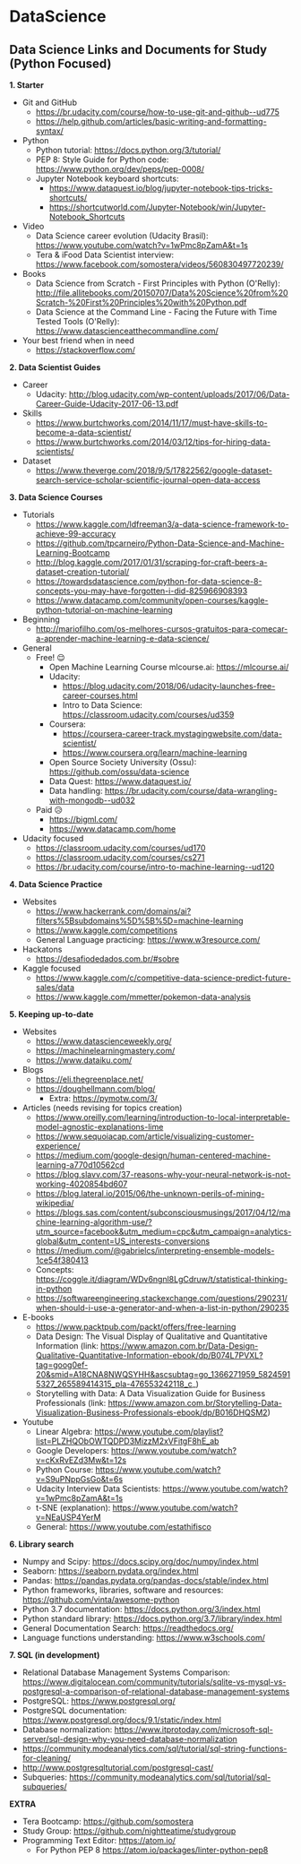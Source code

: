 # DataScience
## Data Science Links and Documents for Study (Python Focused)

**1. Starter**
- Git and GitHub
  - https://br.udacity.com/course/how-to-use-git-and-github--ud775
  - https://help.github.com/articles/basic-writing-and-formatting-syntax/
- Python 
  - Python tutorial: https://docs.python.org/3/tutorial/
  - PEP 8: Style Guide for Python code: https://www.python.org/dev/peps/pep-0008/
  - Jupyter Notebook keyboard shortcuts:
    - https://www.dataquest.io/blog/jupyter-notebook-tips-tricks-shortcuts/
    - https://shortcutworld.com/Jupyter-Notebook/win/Jupyter-Notebook_Shortcuts
- Video
  - Data Science career evolution (Udacity Brasil): https://www.youtube.com/watch?v=1wPmc8pZamA&t=1s
  - Tera & iFood Data Scientist interview: https://www.facebook.com/somostera/videos/560830497720239/
- Books
  - Data Science from Scratch - First Principles with Python (O'Relly): http://file.allitebooks.com/20150707/Data%20Science%20from%20Scratch-%20First%20Principles%20with%20Python.pdf
  - Data Science at the Command Line - Facing the Future with Time Tested Tools (O'Relly): https://www.datascienceatthecommandline.com/
- Your best friend when in need
  - https://stackoverflow.com/

**2. Data Scientist Guides**
  - Career
    - Udacity: http://blog.udacity.com/wp-content/uploads/2017/06/Data-Career-Guide-Udacity-2017-06-13.pdf
  - Skills
    - https://www.burtchworks.com/2014/11/17/must-have-skills-to-become-a-data-scientist/
    - https://www.burtchworks.com/2014/03/12/tips-for-hiring-data-scientists/
  - Dataset
    - https://www.theverge.com/2018/9/5/17822562/google-dataset-search-service-scholar-scientific-journal-open-data-access

**3. Data Science Courses**
  - Tutorials
    - https://www.kaggle.com/ldfreeman3/a-data-science-framework-to-achieve-99-accuracy
    - https://github.com/tpcarneiro/Python-Data-Science-and-Machine-Learning-Bootcamp   
    - http://blog.kaggle.com/2017/01/31/scraping-for-craft-beers-a-dataset-creation-tutorial/
    - https://towardsdatascience.com/python-for-data-science-8-concepts-you-may-have-forgotten-i-did-825966908393
    - https://www.datacamp.com/community/open-courses/kaggle-python-tutorial-on-machine-learning
  - Beginning
    - http://mariofilho.com/os-melhores-cursos-gratuitos-para-comecar-a-aprender-machine-learning-e-data-science/
  - General
    - Free! :relieved:
      - Open Machine Learning Course mlcourse.ai: https://mlcourse.ai/
      - Udacity: 
        - https://blog.udacity.com/2018/06/udacity-launches-free-career-courses.html
        - Intro to Data Science: https://classroom.udacity.com/courses/ud359
      - Coursera: 
        - https://coursera-career-track.mystagingwebsite.com/data-scientist/
        - https://www.coursera.org/learn/machine-learning
      - Open Source Society University (Ossu): https://github.com/ossu/data-science
      - Data Quest: https://www.dataquest.io/
      - Data handling: https://br.udacity.com/course/data-wrangling-with-mongodb--ud032
    - Paid :disappointed_relieved:
      - https://bigml.com/
      - https://www.datacamp.com/home
  - Udacity focused
    - https://classroom.udacity.com/courses/ud170
    - https://classroom.udacity.com/courses/cs271
    - https://br.udacity.com/course/intro-to-machine-learning--ud120

**4. Data Science Practice**
  - Websites
    - https://www.hackerrank.com/domains/ai?filters%5Bsubdomains%5D%5B%5D=machine-learning
    - https://www.kaggle.com/competitions
    - General Language practicing: https://www.w3resource.com/
  - Hackatons
    - https://desafiodedados.com.br/#sobre
  - Kaggle focused
    - https://www.kaggle.com/c/competitive-data-science-predict-future-sales/data
    - https://www.kaggle.com/mmetter/pokemon-data-analysis

**5. Keeping up-to-date**
  - Websites
    - https://www.datascienceweekly.org/
    - https://machinelearningmastery.com/
    - https://www.dataiku.com/
  - Blogs
    - https://eli.thegreenplace.net/
    - https://doughellmann.com/blog/
      - Extra: https://pymotw.com/3/
  - Articles (needs revising for topics creation)
    - https://www.oreilly.com/learning/introduction-to-local-interpretable-model-agnostic-explanations-lime
    - https://www.sequoiacap.com/article/visualizing-customer-experience/
    - https://medium.com/google-design/human-centered-machine-learning-a770d10562cd
    - https://blog.slavv.com/37-reasons-why-your-neural-network-is-not-working-4020854bd607
    - https://blog.lateral.io/2015/06/the-unknown-perils-of-mining-wikipedia/
    - https://blogs.sas.com/content/subconsciousmusings/2017/04/12/machine-learning-algorithm-use/?utm_source=facebook&utm_medium=cpc&utm_campaign=analytics-global&utm_content=US_interests-conversions
    - https://medium.com/@gabrielcs/interpreting-ensemble-models-1ce54f380413
    - Concepts: https://coggle.it/diagram/WDv6ngnl8LgCdruw/t/statistical-thinking-in-python
    - https://softwareengineering.stackexchange.com/questions/290231/when-should-i-use-a-generator-and-when-a-list-in-python/290235
  - E-books
    - https://www.packtpub.com/packt/offers/free-learning
    - Data Design: The Visual Display of Qualitative and Quantitative Information (link: https://www.amazon.com.br/Data-Design-Qualitative-Quantitative-Information-ebook/dp/B074L7PVXL?tag=goog0ef-20&smid=A18CNA8NWQSYHH&ascsubtag=go_1366271959_58245915327_265589414315_pla-476553242118_c_)
    - Storytelling with Data: A Data Visualization Guide for Business Professionals (link: https://www.amazon.com.br/Storytelling-Data-Visualization-Business-Professionals-ebook/dp/B016DHQSM2)
  - Youtube
    - Linear Algebra: https://www.youtube.com/playlist?list=PLZHQObOWTQDPD3MizzM2xVFitgF8hE_ab
    - Google Developers: https://www.youtube.com/watch?v=cKxRvEZd3Mw&t=12s
    - Python Course: https://www.youtube.com/watch?v=S9uPNppGsGo&t=6s
    - Udacity Interview Data Scientists: https://www.youtube.com/watch?v=1wPmc8pZamA&t=1s
    - t-SNE (explanation): https://www.youtube.com/watch?v=NEaUSP4YerM
    - General: https://www.youtube.com/estathifisco
  
**6. Library search**
  - Numpy and Scipy: https://docs.scipy.org/doc/numpy/index.html
  - Seaborn: https://seaborn.pydata.org/index.html
  - Pandas: https://pandas.pydata.org/pandas-docs/stable/index.html
  - Python frameworks, libraries, software and resources: https://github.com/vinta/awesome-python
  - Python 3.7 documentation: https://docs.python.org/3/index.html
  - Python standard library: https://docs.python.org/3.7/library/index.html
  - General Documentation Search: https://readthedocs.org/
  - Language functions understanding: https://www.w3schools.com/


**7. SQL (in development)**
- Relational Database Management Systems Comparison: https://www.digitalocean.com/community/tutorials/sqlite-vs-mysql-vs-postgresql-a-comparison-of-relational-database-management-systems
- PostgreSQL: https://www.postgresql.org/
- PostgreSQL documentation: https://www.postgresql.org/docs/9.1/static/index.html
- Database normalization: https://www.itprotoday.com/microsoft-sql-server/sql-design-why-you-need-database-normalization
- https://community.modeanalytics.com/sql/tutorial/sql-string-functions-for-cleaning/
- http://www.postgresqltutorial.com/postgresql-cast/
- Subqueries: https://community.modeanalytics.com/sql/tutorial/sql-subqueries/

**EXTRA**
- Tera Bootcamp: https://github.com/somostera
- Study Group: https://github.com/nightteatime/studygroup
- Programming Text Editor: https://atom.io/
  - For Python PEP 8 https://atom.io/packages/linter-python-pep8
